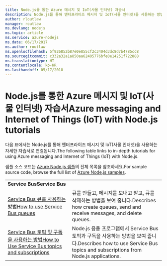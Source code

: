 ```yaml
---
title: Node.js를 통한 Azure 메시지 및 IoT(사물 인터넷) 자습서
description: Node.js를 통해 엔터프라이즈 메시지 및 IoT(사물 인터넷)를 사용하는 방법을 보여 주는 자습서입니다.
author: rloutlaw
manager: routlaw
ms.devlang: nodejs
ms.topic: article
ms.service: azure-nodejs
ms.date: 06/17/2017
ms.author: routlaw
ms.openlocfilehash: 5f926852b87e0e855cf2c3404d3dc8d7b4785cc8
ms.sourcegitcommit: c332a32a1a850aa62405776bfe0e14251f722888
ms.translationtype: HT
ms.contentlocale: ko-KR
ms.lasthandoff: 05/17/2018
---
```

# <a name="azure-messaging-and-internet-of-things-iot-with-nodejs-tutorials"></a><span data-ttu-id="22af5-103">Node.js를 통한 Azure 메시지 및 IoT(사물 인터넷) 자습서</span><span class="sxs-lookup"><span data-stu-id="22af5-103">Azure messaging and Internet of Things (IoT) with Node.js tutorials</span></span>

<span data-ttu-id="22af5-104">다음 표에서는 Node.js를 통해 엔터프라이즈 메시지 및 IoT(사물 인터넷)을 사용하는 자세한 자습서로 연결됩니다.</span><span class="sxs-lookup"><span data-stu-id="22af5-104">The following table links to in-depth tutorials for using Azure messaging and Internet of Things (IoT) with Node.js.</span></span>

<span data-ttu-id="22af5-105">샘플 소스 코드는 [Azure Node.js 샘플](https://azure.microsoft.com/resources/samples/?term=nodejs)의 전체 목록을 참조하세요.</span><span class="sxs-lookup"><span data-stu-id="22af5-105">For sample source code, browse the full list of [Azure Node.js samples](https://azure.microsoft.com/resources/samples/?term=nodejs).</span></span>

| | |
|---|---|
| <span data-ttu-id="22af5-106">**Service Bus**</span><span class="sxs-lookup"><span data-stu-id="22af5-106">**Service Bus**</span></span> ||
| [<span data-ttu-id="22af5-107">Service Bus 큐를 사용하는 방법</span><span class="sxs-lookup"><span data-stu-id="22af5-107">How to use Service Bus queues</span></span>](http://docs.microsoft.com/azure/service-bus-messaging/service-bus-nodejs-how-to-use-queues?toc=/azure/node/toc.json&bc=/azure/node/toc.json) | <span data-ttu-id="22af5-108">큐를 만들고, 메시지를 보내고 받고, 큐를 삭제하는 방법을 보여 줍니다.</span><span class="sxs-lookup"><span data-stu-id="22af5-108">Describes how create queues, send and receive messages, and delete queues.</span></span> |
| [<span data-ttu-id="22af5-109">Service Bus 토픽 및 구독을 사용하는 방법</span><span class="sxs-lookup"><span data-stu-id="22af5-109">How to Use Service Bus topics and subscriptions</span></span>](http://docs.microsoft.com/azure/service-bus-messaging/service-bus-nodejs-how-to-use-topics-subscriptions?toc=/azure/node/toc.json&bc=/azure/node/toc.json) | <span data-ttu-id="22af5-110">Node.js 응용 프로그램에서 Service Bus 토픽과 구독을 사용하는 방법을 보여 줍니다.</span><span class="sxs-lookup"><span data-stu-id="22af5-110">Describes how to use Service Bus topics and subscriptions from Node.js applications.</span></span> |

